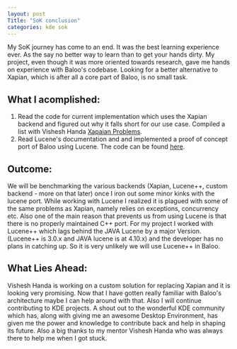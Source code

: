 ```yaml
---
layout: post
Title: "SoK conclusion"
categories: kde sok
---
```

My SoK journey has come to an end. It was the best learning experience ever. As the say no better way to learn than to get your hands dirty. My project, even though it was more oriented towards research, gave me hands on experience with Baloo's codebase. Looking for a better alternative to Xapian, which is after all a core part of Baloo, is no small task.

What I acomplished:
-------------------

1. Read the code for current implementation which uses the Xapian backend and figured out why it falls short for our use case. Compiled a list with Vishesh Handa [Xapaian Problems](http://community.kde.org/Baloo/XapianProblems).
2. Read Lucene's documentation and and implemented a proof of concept port of Baloo using Lucene. The code can be found [here](http://quickgit.kde.org/?p=baloo.git&a=shortlog&h=872931312156a49bcf8da76d702cefc754607952).

Outcome:
--------

We will be benchmarking the various backends (Xapian, Lucene++, custom backend - more on that later) once I iron out some minor kinks with the lucene port. While working with Lucene I realized it is plagued with some of the same problems as Xapian, namely relies on exceptions, concurrency etc. Also one of the main reason that prevents us from using Lucene is that there is no properly maintained C++ port. For my project I worked with Lucene++ which lags behind the JAVA Lucene by a major Version.(Lucene++ is 3.0.x and JAVA lucene is at 4.10.x) and the developer has no plans in catching up. So it is very unlikely we will use Lucene++ in Baloo.

What Lies Ahead:
----------------

Vishesh Handa is working on a custom solution for replacing Xapian and it is looking very promising. Now that I have gotten really familiar with Baloo's architecture maybe I can help around with that. Also I will continue contributing to KDE projects. A shout out to the wonderful KDE community which has, along with giving me an awesome Desktop Environment, has given me the power and knowledge to contribute back and help in shaping its future. Also a big thanks to my mentor Vishesh Handa who was always there to help me when I got stuck.
